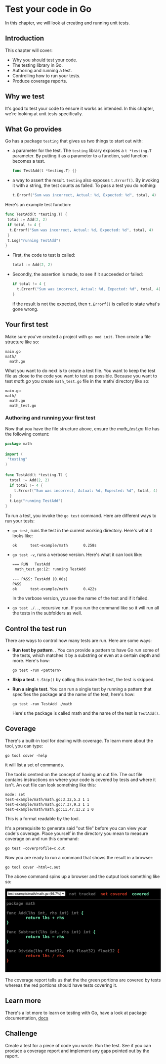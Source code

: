 # Test your code in Go

In this chapter, we will look at creating and running unit tests.

## Introduction

This chapter will cover:

- Why you should test your code.
- The testing library in Go.
- Authoring and running a test.
- Controlling how to run your tests.
- Produce coverage reports.

## Why we test

It's good to test your code to ensure it works as intended. In this chapter, we're looking at unit tests specifically.

## What Go provides

Go has a package `testing` that gives us two things to start out with:

- a parameter for the test. The `testing` library exposes a `t *testing.T` parameter. By putting it as a parameter to a function, said function becomes a test.

   ```go
   func TestAdd(t *testing.T) {}
   ```

- a way to assert the result. `testing` also exposes `t.Errorf()`. By invoking it with a string, the test counts as failed. To pass a test you do nothing:

   ```go
   t.Errorf("Sum was incorrect, Actual: %d, Expected: %d", total, 4)
   ```

Here's an example test function:

```go
func TestAdd(t *testing.T) {
 total := Add(2, 2)
 if total != 4 {
  t.Errorf("Sum was incorrect, Actual: %d, Expected: %d", total, 4)
 }
 t.Log("running TestAdd")
}
```

- First, the code to test is called:

   ```go
   total := Add(2, 2)
   ```

- Secondly, the assertion is made, to see if it succeeded or failed:

   ```go
   if total != 4 {
     t.Errorf("Sum was incorrect, Actual: %d, Expected: %d", total, 4)
   }
   ```

   if the result is not the expected, then `t.Errorf()` is called to state what's gone wrong.

## Your first test

Make sure you've created a project with `go mod init`. Then create a file structure like so:

```output
main.go
math/
  math.go
```

What you want to do next is to create a test file. You want to keep the test file as close to the code you want to test as possible. Because you want to test *math.go* you create `math_test.go` file in the math/ directory like so:

```output
main.go
math/
  math.go
  math_test.go
```

### Authoring and running your first test

Now that you have the file structure above, ensure the *math_test.go* file has the following content:

```go
package math

import (
 "testing"
)

func TestAdd(t *testing.T) {
  total := Add(2, 2)
  if total != 4 {
    t.Errorf("Sum was incorrect, Actual: %d, Expected: %d", total, 4)
  }
  t.Log("running TestAdd")
}
```

To run a test, you invoke the `go test` command. Here are different ways to run your tests:

- `go test`, runs the test in the current working directory. Here's what it looks like:

   ```output
   ok      test-example/math       0.258s
   ```

- `go test -v`, runs a verbose version. Here's what it can look like:

   ```output
   === RUN   TestAdd
    math_test.go:12: running TestAdd

   --- PASS: TestAdd (0.00s)
   PASS
   ok      test-example/math       0.422s
   ```

   In the verbose version, you see the name of the test and if it failed.

- `go test ./..`, recursive run. If you run the command like so it will run all the tests in the subfolders as well.

## Control the test run

There are ways to control how many tests are run. Here are some ways:

- **Run test by pattern**. . You can provide a pattern to have Go run some of the tests, which matches it by a substring or even at a certain depth and more. Here's how:
  
    ```console
    go test -run <pattern>
    ```

- **Skip a test**. `t.Skip()` by calling this inside the test, the test is skipped.
- **Run a single test**. You can run a single test by running a pattern that specifies the package and the name of the test, here's how:

   ```console
   go test -run TestAdd ./math
   ```

   Here's the package is called math and the name of the test is `TestAdd()`.

## Coverage

There's a built-in tool for dealing with coverage. To learn more about the tool, you can type:

```console
go tool cover -help
```

it will list a set of commands.

The tool is centred on the concept of having an out file. The out file contains instructions on where your code is covered by tests and where it isn't. An out file can look something like this:

```output
mode: set
test-example/math/math.go:3.32,5.2 1 1
test-example/math/math.go:7.37,9.2 1 1
test-example/math/math.go:11.47,13.2 1 0
```

This is a format readable by the tool.

It's a prerequisite to generate said "out file" before you can view your code's coverage. Place yourself in the directory you mean to measure coverage on and run this command:

```console
go test -coverprofile=c.out
```

Now you are ready to run a command that shows the result in a browser:

```console
go tool cover -html=c.out
```

The above command spins up a browser and the output look something like so:

![coverage](coverage.png)

The coverage report tells us that the the green portions are covered by tests whereas the red portions should have tests covering it.

## Learn more

There's a lot more to learn on testing with Go, have a look at package documentation, [docs](https://pkg.go.dev/testing)

## Challenge

Create a test for a piece of code you wrote. Run the test. See if you can produce a coverage report and implement any gaps pointed out by the report.
